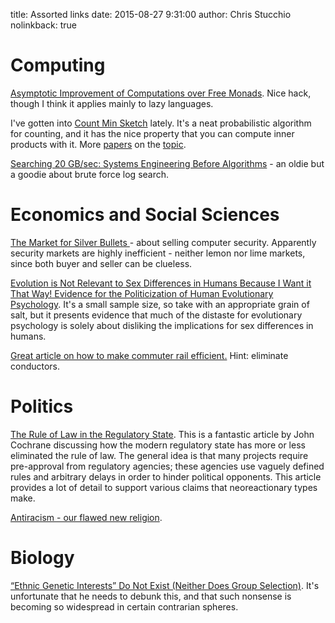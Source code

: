 title: Assorted links
date: 2015-08-27 9:31:00
author: Chris Stucchio
nolinkback: true

# Computing

[Asymptotic Improvement of Computations over Free Monads](http://www.janis-voigtlaender.eu/papers/AsymptoticImprovementOfComputationsOverFreeMonads.pdf). Nice hack, though I think it applies mainly to lazy languages.

I've gotten into [Count Min Sketch](https://7797b024-a-62cb3a1a-s-sites.googlegroups.com/site/countminsketch/cm-latin.pdf) lately. It's a neat probabilistic algorithm for counting, and it has the nice property that you can compute inner products with it. More [papers](http://www.aclweb.org/anthology/D12-1100) on the [topic](http://dimacs.rutgers.edu/~graham/pubs/papers/cmencyc.pdf).

[Searching 20 GB/sec: Systems Engineering Before Algorithms](http://blog.scalyr.com/2014/05/searching-20-gbsec-systems-engineering-before-algorithms/) - an oldie but a goodie about brute force log search.

# Economics and Social Sciences

[The Market for Silver Bullets ](http://iang.org/papers/market_for_silver_bullets.html) - about selling computer security. Apparently security markets are highly inefficient - neither lemon nor lime markets, since both buyer and seller can be clueless.

[Evolution is Not Relevant to Sex Differences in Humans Because I Want it That Way! Evidence for the Politicization of Human Evolutionary Psychology](http://www.evostudies.org/pdf/GeherVol2Iss1.pdf). It's a small sample size, so take with an appropriate grain of salt, but it presents evidence that much of the distaste for evolutionary psychology is solely about disliking the implications for sex differences in humans.

[Great article on how to make commuter rail efficient.](https://pedestrianobservations.wordpress.com/2015/07/26/why-labor-efficiency-is-important/) Hint: eliminate conductors.

# Politics

[The Rule of Law in the Regulatory State](http://johnhttp://dimacs.rutgers.edu/~graham/pubs/papers/cmencyc.pdfhcochrane.blogspot.in/2015/08/rule-of-law-in-regulatory-state.html). This is a fantastic article by John Cochrane discussing how the modern regulatory state has more or less eliminated the rule of law. The general idea is that many projects require pre-approval from regulatory agencies; these agencies use vaguely defined rules and arbitrary delays in order to hinder political opponents. This article provides a lot of detail to support various claims that neoreactionary types make.

[Antiracism - our flawed new religion](http://www.thedailybeast.com/articles/2015/07/27/antiracism-our-flawed-new-religion.html).

# Biology

[“Ethnic Genetic Interests” Do Not Exist (Neither Does Group Selection)](https://jaymans.wordpress.com/2015/08/02/ethnic-genetic-interests-do-not-exist-neither-does-group-selection/). It's unfortunate that he needs to debunk this, and that such nonsense is becoming so widespread in certain contrarian spheres.
